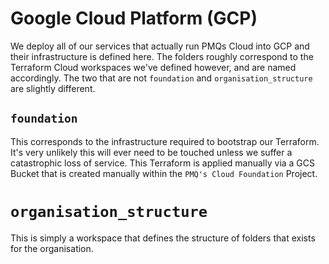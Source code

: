 # Google Cloud Platform (GCP)

We deploy all of our services that actually run PMQs Cloud into GCP and
their infrastructure is defined here. The folders roughly correspond to the 
Terraform Cloud workspaces we've defined however, and are named accordingly.
The two that are not `foundation` and `organisation_structure` are slightly different.

## `foundation`
This corresponds to the infrastructure required to bootstrap our Terraform. It's 
very unlikely this will ever need to be touched unless we suffer a catastrophic loss
of service. This Terraform is applied manually via a GCS Bucket that is created
manually within the `PMQ's Cloud Foundation` Project.

# `organisation_structure`
This is simply a workspace that defines the structure of folders that exists for 
the organisation.